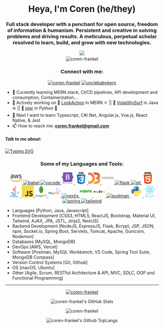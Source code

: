<h1 align="center">Heya, I'm Coren (he/they)</h1>
<h3 align="center">Full stack developer with a penchant for open source, freedom of information & humanism. Persistent and creative in solving problems and driving results. A meticulous, perpetual scholar resolved to learn, build, and grow with new technologies.</h3>
<div align="center"><img src="https://i.giphy.com/media/GsiBgbwZAsWsg/giphy.webp" rel="sesame street yippers computer download"><br/>
<img src="https://komarev.com/ghpvc/?username=coren-frankel&label=Profile%20views&color=0e75b6&style=plastic" alt="coren-frankel" />
</div>
<h3 align="center">Connect with me:</h3>
<p align="center">
<a href="https://linkedin.com/in/coren-frankel" target="blank"><img align="center" src="https://raw.githubusercontent.com/rahuldkjain/github-profile-readme-generator/master/src/images/icons/Social/linked-in-alt.svg" alt="coren-frankel" height="30" width="40" /></a>
<a href="https://stackoverflow.com/users/unclebabykern" target="blank"><img align="center" src="https://raw.githubusercontent.com/rahuldkjain/github-profile-readme-generator/master/src/images/icons/Social/stack-overflow.svg" alt="unclebabykern" height="30" width="40" /></a>
</p>

- 💭 Currently learning MERN stack, CI/CD pipelines, API development and consumption, Containerization...
- 🦫 Actively working on 🤧 <a href="https://github.com/coren-frankel/LookAchoo">LookAchoo</a> in MERN ⚛️ || 🌊 <a href="https://github.com/coren-frankel/VolatilitySurf">VolatilitySurf</a> in Java ☕ || 🥨 <a href="https://github.com/coren-frankel/meal_picker" rel="piqr-Recipe Retrieval App">piqr</a> in Python 🐍
- 🔮 Next I want to learn Typescript, C#/.Net, Angular.js, Vue.js, React Native, & Jest
- 📫 How to reach me: **coren.frankel@gmail.com**
<h5>Talk to me about:</h6>

[![Typing SVG](https://readme-typing-svg.demolab.com/?lines=Horror;SciFi;Philosophy;Puzzles;Satire;Drama;Story-Driven+Games)](https://git.io/typing-svg)
<h3 align="center">Some of my Languages and Tools:</h3>
<p align="center"> <a href="https://aws.amazon.com" target="_blank" rel="noreferrer"> <img src="https://raw.githubusercontent.com/devicons/devicon/master/icons/amazonwebservices/amazonwebservices-original-wordmark.svg" alt="aws" width="40" height="40"/> </a> <a href="https://babeljs.io/" target="_blank" rel="noreferrer"> <img src="https://www.vectorlogo.zone/logos/babeljs/babeljs-icon.svg" alt="babel" width="40" height="40" style="background-color: white"/> </a> <a href="https://code.visualstudio.com/" target="_blank" rel="noreferrer"> <img src="https://www.vectorlogo.zone/logos/visualstudio_code/visualstudio_code-ar21.svg" alt="vscode" width="60" height="40"/><a href="https://getbootstrap.com" target="_blank" rel="noreferrer"> <img src="https://raw.githubusercontent.com/devicons/devicon/master/icons/bootstrap/bootstrap-plain-wordmark.svg" alt="bootstrap" width="40" height="40"/> </a> <a href="https://www.w3schools.com/css/" target="_blank" rel="noreferrer"> <img src="https://raw.githubusercontent.com/devicons/devicon/master/icons/css3/css3-original-wordmark.svg" alt="css3" width="40" height="40"/> </a> <a href="https://d3js.org/" target="_blank" rel="noreferrer"> <img src="https://raw.githubusercontent.com/devicons/devicon/master/icons/d3js/d3js-original.svg" alt="d3js" width="40" height="40"/> </a> <a href="https://expressjs.com" target="_blank" rel="noreferrer"> <img src="https://raw.githubusercontent.com/devicons/devicon/master/icons/express/express-original-wordmark.svg" alt="express" width="40" height="40"/> </a> <a href="https://flask.palletsprojects.com/" target="_blank" rel="noreferrer"> <img src="https://www.vectorlogo.zone/logos/pocoo_flask/pocoo_flask-icon.svg" alt="flask" width="40" height="40"/> </a> <a href="https://git-scm.com/" target="_blank" rel="noreferrer"> <img src="https://www.vectorlogo.zone/logos/git-scm/git-scm-icon.svg" alt="git" width="40" height="40"/> </a> <a href="https://www.w3.org/html/" target="_blank" rel="noreferrer"> <img src="https://raw.githubusercontent.com/devicons/devicon/master/icons/html5/html5-original-wordmark.svg" alt="html5" width="40" height="40"/> </a> <a href="https://www.java.com" target="_blank" rel="noreferrer"> <img src="https://raw.githubusercontent.com/devicons/devicon/master/icons/java/java-original.svg" alt="java" width="40" height="40"/> </a> <a href="https://developer.mozilla.org/en-US/docs/Web/JavaScript" target="_blank" rel="noreferrer"> <img src="https://raw.githubusercontent.com/devicons/devicon/master/icons/javascript/javascript-original.svg" alt="javascript" width="40" height="40"/> </a> <a href="https://www.mongodb.com/" target="_blank" rel="noreferrer"> <img src="https://raw.githubusercontent.com/devicons/devicon/master/icons/mongodb/mongodb-original-wordmark.svg" alt="mongodb" width="40" height="40"/> </a> <a href="https://www.mysql.com/" target="_blank" rel="noreferrer"> <img src="https://raw.githubusercontent.com/devicons/devicon/master/icons/mysql/mysql-original-wordmark.svg" alt="mysql" width="40" height="40"/> </a> <a href="https://nextjs.org/" target="_blank" rel="noreferrer"> <img src="https://cdn.worldvectorlogo.com/logos/nextjs-2.svg" alt="nextjs" width="40" height="40"/> </a> <a href="https://www.nginx.com" target="_blank" rel="noreferrer"> <img src="https://raw.githubusercontent.com/devicons/devicon/master/icons/nginx/nginx-original.svg" alt="nginx" width="40" height="40"/> </a> <a href="https://nodejs.org" target="_blank" rel="noreferrer"> <img src="https://raw.githubusercontent.com/devicons/devicon/master/icons/nodejs/nodejs-original-wordmark.svg" alt="nodejs" width="40" height="40"/> </a> <a href="https://postman.com" target="_blank" rel="noreferrer"> <img src="https://www.vectorlogo.zone/logos/getpostman/getpostman-icon.svg" alt="postman" width="40" height="40"/> </a> <a href="https://www.python.org" target="_blank" rel="noreferrer"> <img src="https://raw.githubusercontent.com/devicons/devicon/master/icons/python/python-original.svg" alt="python" width="40" height="40"/> </a> <a href="https://reactjs.org/" target="_blank" rel="noreferrer"> <img src="https://raw.githubusercontent.com/devicons/devicon/master/icons/react/react-original-wordmark.svg" alt="react" width="40" height="40"/> </a> <a href="https://spring.io/" target="_blank" rel="noreferrer"> <img src="https://www.vectorlogo.zone/logos/springio/springio-icon.svg" alt="spring" width="40" height="40"/> </a> <a href="https://tailwindcss.com/" target="_blank" rel="noreferrer"> <img src="https://www.vectorlogo.zone/logos/tailwindcss/tailwindcss-icon.svg" alt="tailwind" width="40" height="40"/> </a> </p>

<ul>
<li>Languages [Python, Java, Javascript]</li>
<li>Frontend Development [CSS3, HTML5, ReactJS, Bootstrap, Material UI, Tailwind, AJAX, JPA, JSTL, Jinja2, NextJS]</li>
<li>Backend Development [NodeJS, ExpressJS, Flask, Bcrypt, JSP, JSON, npm, Socket.io, Spring Boot, Servlets, Tomcat, Apache, Gunicorn, Nodemon]</li> 
<li>Databases [MySQL, MongoDB]</li>
<li>DevOps [AWS, Vercel]</li>
<li>Software [Postman, MySQL Workbench, VS Code, Spring Tool Suite, MongoDB Compass]</li>
<li>Version Control Systems [Git, Github]</li>
<li>OS [macOS, Ubuntu]</li>
<li>Other [Agile, Scrum, RESTful Architecture & API, MVC, SDLC, OOP and Functional Programming]</li>
</ul>

<hr/>
<div align="center">
  <p align="center"> <a href="https://github.com/ryo-ma/github-profile-trophy"><img src="https://github-profile-trophy.vercel.app/?username=coren-frankel" alt="coren-frankel" /></a> </p>
  <p><img alt="coren-frankel's GitHub Stats" src="https://github-readme-stats.vercel.app/api?username=coren-frankel&theme=outrun&show_icons=true" /></p>
  <p><img src="https://github-readme-streak-stats.herokuapp.com/?user=coren-frankel&layout=compact&show_icons=true" alt="coren-frankel" /></p>
  <p><img alt="coren-frankel's Github TopLangs" src="https://github-readme-stats.vercel.app/api/top-langs/?username=coren-frankel&layout=compact&theme=cobalt2&show_icons=true" /></p>
</div>
